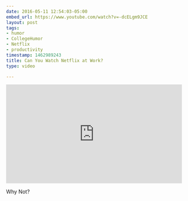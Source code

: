 ```yaml
---
date: 2016-05-11 12:54:03-05:00
embed_url: https://www.youtube.com/watch?v=-dcELgm9JCE
layout: post
tags:
- humor
- CollegeHumor
- Netflix
- productivity
timestamp: 1462989243
title: Can You Watch Netflix at Work?
type: video

---
```

<iframe width="480" height="270" src="https://www.youtube.com/embed/-dcELgm9JCE?feature=oembed" frameborder="0" allowfullscreen></iframe>

Why Not?